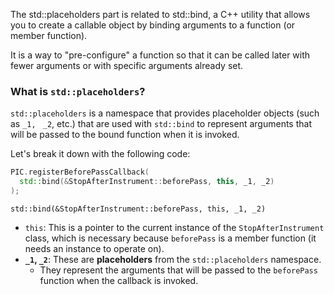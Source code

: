 The std::placeholders part is related to std::bind, a C++ utility that allows you to create a callable object by binding arguments to a function (or member function). 

It is a way to "pre-configure" a function so that it can be called later with fewer arguments or with specific arguments already set.

### What is `std::placeholders`?
`std::placeholders` is a namespace that provides placeholder objects (such as `_1,` ` _2`, etc.) that are used with `std::bind` to represent arguments that will be passed to the bound function when it is invoked.

Let's break it down with the following code:
```cpp
PIC.registerBeforePassCallback(
  std::bind(&StopAfterInstrument::beforePass, this, _1, _2)
);
```

`std::bind(&StopAfterInstrument::beforePass, this, _1, _2)`
- `this`: This is a pointer to the current instance of the `StopAfterInstrument` class, which is necessary because `beforePass` is a member function (it needs an instance to operate on).
- **`_1`, `_2`**: These are **placeholders** from the `std::placeholders` namespace. 
	- They represent the arguments that will be passed to the `beforePass` function when the callback is invoked.
